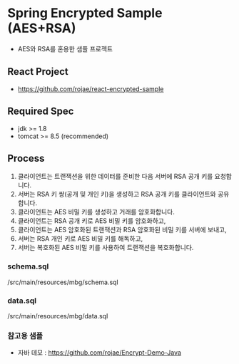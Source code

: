 # Spring Encrypted Sample (AES+RSA)
- AES와 RSA를 혼용한 샘플 프로젝트

## React Project
- https://github.com/rojae/react-encrypted-sample

## Required Spec
- jdk >= 1.8
- tomcat >= 8.5 (recommended)

## Process
1. 클라이언트는 트랜잭션을 위한 데이터를 준비한 다음 서버에 RSA 공개 키를 요청합니다.
2. 서버는 RSA 키 쌍(공개 및 개인 키)을 생성하고 RSA 공개 키를 클라이언트와 공유합니다.
3. 클라이언트는 AES 비밀 키를 생성하고 거래를 암호화합니다.
4. 클라이언트는 RSA 공개 키로 AES 비밀 키를 암호화하고,
5. 클라이언트는 AES 암호화된 트랜잭션과 RSA 암호화된 비밀 키를 서버에 보내고,
6. 서버는 RSA 개인 키로 AES 비밀 키를 해독하고,
7. 서버는 복호화된 AES 비밀 키를 사용하여 트랜잭션을 복호화합니다.

### schema.sql
/src/main/resources/mbg/schema.sql

### data.sql
/src/main/resources/mbg/data.sql

### 참고용 샘플
- 자바 데모 : https://github.com/rojae/Encrypt-Demo-Java

